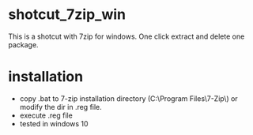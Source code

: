 # shotcut_7zip_win
This is a shotcut with 7zip for windows. One click extract and delete one package.

# installation
- copy .bat to 7-zip installation directory (C:\\Program Files\\7-Zip\\) or modify the dir in .reg file.  
- execute .reg file
- tested in windows 10
